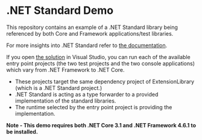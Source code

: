 # .NET Standard Demo

This repository contains an example of a .NET Standard library being referenced by both Core and Framework applications/test libraries.

For more insights into .NET Standard refer to [the documentation](https://docs.microsoft.com/en-us/dotnet/standard/net-standard).

If you open [the solution](net-standard-demo.sln) in Visual Studio, you can run each of the available entry point projects (the two test projects and the two console applications) which vary from .NET Framework to .NET Core. 
- These projects target the same dependency project of ExtensionLibrary (which is a .NET Standard project.) 
- .NET Standard is acting as a type forwarder to a provided implementation of the standard libraries. 
- The runtime selected by the entry point project is providing the implementation.

**Note - This demo requires both .NET Core 3.1 and .NET Framework 4.6.1 to be installed.**
